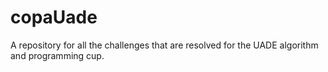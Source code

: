 # copaUade
A repository for all the challenges that are resolved for the UADE algorithm and programming cup.

